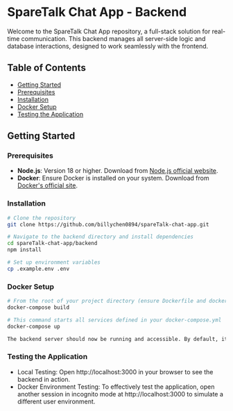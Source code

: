 # SpareTalk Chat App - Backend

Welcome to the SpareTalk Chat App repository, a full-stack solution for real-time communication. This backend manages all server-side logic and database interactions, designed to work seamlessly with the frontend.

## Table of Contents
- [Getting Started](#getting-started)
- [Prerequisites](#prerequisites)
- [Installation](#installation)
- [Docker Setup](#docker-setup)
- [Testing the Application](#testing-the-application)

## Getting Started

### Prerequisites
- **Node.js**: Version 18 or higher. Download from [Node.js official website](https://nodejs.org/).
- **Docker**: Ensure Docker is installed on your system. Download from [Docker's official site](https://www.docker.com/get-started).

### Installation

```bash
# Clone the repository
git clone https://github.com/billychen0894/spareTalk-chat-app.git

# Navigate to the backend directory and install dependencies
cd spareTalk-chat-app/backend
npm install

# Set up environment variables
cp .example.env .env
```

### Docker Setup

```bash
# From the root of your project directory (ensure Dockerfile and docker-compose.yml are set up)
docker-compose build

# This command starts all services defined in your docker-compose.yml
docker-compose up

The backend server should now be running and accessible. By default, it's accessible via http://localhost:4040, but check your Docker configuration to confirm the port settings.
```

### Testing the Application
- Local Testing: Open http://localhost:3000 in your browser to see the backend in action.
- Docker Environment Testing: To effectively test the application, open another session in incognito mode at http://localhost:3000 to simulate a different user environment.
